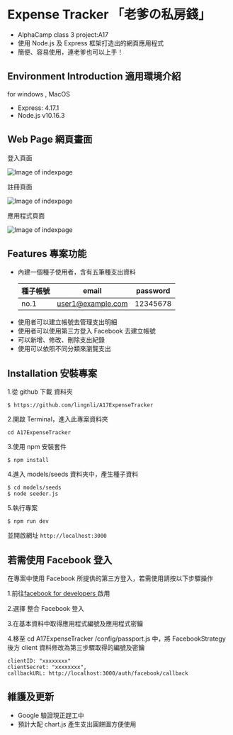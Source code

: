 # Expense Tracker 「老爹の私房錢」

- AlphaCamp class 3 project:A17
- 使用 Node.js 及 Express 框架打造出的網頁應用程式
- 簡便、容易使用，連老爹也可以上手！

## Environment Introduction 適用環境介紹

for windows , MacOS

- Express: 4.17.1
- Node.js v10.16.3

## Web Page 網頁畫面

登入頁面

![Image of indexpage](https://upload.cc/i1/2019/12/04/3uyHCD.png)

註冊頁面

![Image of indexpage](https://upload.cc/i1/2019/12/04/NZUv4p.png)

應用程式頁面

![Image of indexpage](https://upload.cc/i1/2019/12/04/wVLhkq.png)

## Features 專案功能

- 內建一個種子使用者，含有五筆種支出資料

  | 種子帳號 | email             | password |
  | -------- | ----------------- | -------- |
  | no.1     | user1@example.com | 12345678 |

* 使用者可以建立帳號去管理支出明細
* 使用者可以使用第三方登入 Facebook 去建立帳號
* 可以新增、修改、刪除支出紀錄
* 使用可以依照不同分類來瀏覽支出

## Installation 安裝專案

1.從 github 下載 資料夾

```
$ https://github.com/lingnli/A17ExpenseTracker
```

2.開啟 Terminal，進入此專案資料夾

```
cd A17ExpenseTracker
```

3.使用 npm 安裝套件

```
$ npm install
```

4.進入 models/seeds 資料夾中，產生種子資料

```
$ cd models/seeds
$ node seeder.js
```

5.執行專案

```
$ npm run dev
```

並開啟網址
`http://localhost:3000`

## 若需使用 Facebook 登入

在專案中使用 Facebook 所提供的第三方登入，若需使用請按以下步驟操作

1.前往<a href="https://developers.facebook.com/">facebook for developers </a>啟用

2.選擇 整合 Facebook 登入

3.在基本資料中取得應用程式編號及應用程式密鑰

4.移至 cd A17ExpenseTracker
/config/passport.js 中，將 FacebookStrategy 後方 client 資料修改為第三步驟取得的編號及密鑰

```
clientID: "xxxxxxxx"
clientSecret: "xxxxxxxx",
callbackURL: http://localhost:3000/auth/facebook/callback
```

## 維護及更新

- Google 驗證現正趕工中
- 預計大配 chart.js 產生支出圓餅圖方便使用
